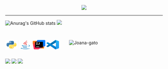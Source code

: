 <p align="center">
  <img src="https://readme-typing-svg.demolab.com?font=Fira+Code&size=22&duration=4000&pause=1000&width=500&center=true&vCenter=true&color=4B0082&stroke=000000&lines=Joana+Silva+%F0%9F%8E%94;"/>
</p>

---

![Anurag's GitHub stats](https://github-readme-stats.vercel.app/api?username=Joana-Silvac&theme=midnight-purple&show_icons=true)
<img height="180" src="https://github-readme-stats.vercel.app/api/top-langs/?username=Joana-Silvac&layout=compact&langs_count=16&theme=midnight-purple" />
##

<div style="display: inline_block"><br>
  <img align="center" alt="Joana-Python" height="30" width="40" src="https://raw.githubusercontent.com/devicons/devicon/master/icons/python/python-original.svg">
  
  <img align="center" alt="Joana-Java" height="30" width="40" src="https://raw.githubusercontent.com/devicons/devicon/ca28c779441053191ff11710fe24a9e6c23690d6/icons/java/java-original.svg" />
  <img align="center" alt="Joana-Intellij" height="30" width="40" src="https://raw.githubusercontent.com/devicons/devicon/ca28c779441053191ff11710fe24a9e6c23690d6/icons/intellij/intellij-original.svg" />
  <img align="center" alt="Joana-Vscode" height="30" width="40" src="https://raw.githubusercontent.com/devicons/devicon/ca28c779441053191ff11710fe24a9e6c23690d6/icons/vscode/vscode-original.svg" />
  <img align="right" alt="Joana-gato" height="300" width="300" src="https://i.pinimg.com/736x/b0/c2/98/b0c2988dae6c0f5b02e7433021a91f39.jpg" >
 
  
</div>

##

<div> 
  
 
 <a href="https://discord.gg/F4HgMV2w" target="_blank"><img src="https://img.shields.io/badge/Discord-7289DA?style=for-the-badge&logo=discord&logoColor=white" target="_blank"></a> 
  <a href = "mailto:joanadasilva.pr@gmail.com"><img src="https://img.shields.io/badge/-Gmail-%23333?style=for-the-badge&logo=gmail&logoColor=white" target="_blank"></a>
  <a href="https://www.linkedin.com/in/joana-silva-2b741a2ba" target="_blank"><img src="https://img.shields.io/badge/-LinkedIn-%230077B5?style=for-the-badge&logo=linkedin&logoColor=white" target="_blank"></a> 
  
</div>
